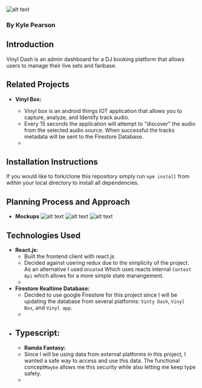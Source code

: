 ![alt text](https://i.imgur.com/BLOwnS4.png "Vinyl Logo")

### By Kyle Pearson

## Introduction

Vinyl Dash is an admin dashboard for a DJ booking platform that allows users to manage their live sets and fanbase.

## Related Projects

- **Vinyl Box:**

  - Vinyl box is an android things IOT application that allows you to capture, analyze, and Identify track audio.
  - Every 15 seconds the application will attempt to "discover" the audio from the selected audio source. When successful the tracks metadata will be sent to the Firestore Database.
  -

## Installation Instructions

If you would like to fork/clone this repository simply run `npm install` from within your local directory to install all dependencies.

## Planning Process and Approach

- **Mockups**
  ![alt text](https://imgur.com/BJJhOMh.png "Dashboard View")
  ![alt text](https://imgur.com/7f6n41u.png "Create Event View")
  ![alt text](https://imgur.com/kKi8WuK.png "Music Analytics")

## Technologies Used

- **React.js:**
  - Built the frontend client with react.js
  - Decided against usering redux due to the simplicity of the project. As an alternative I used `Unsated` Which uses reacts internal `Context Api` which allows for a more simple state manangement.
  -
- **Firestore Realtime Database:**
  - Decided to use google Firestore for this project since I will be updating the database from several platforms: `Vinty Dash`, `Vinyl Box`, and `Vinyl app`.
  -
- ## **Typescript:**
  - **Ramda Fantasy:**
  - Since I will be using data from external platforms in this project, I wanted a safe way to access and use this data. The functional concept`Maybe` allows me this security while also letting me keep type safety.
  -
